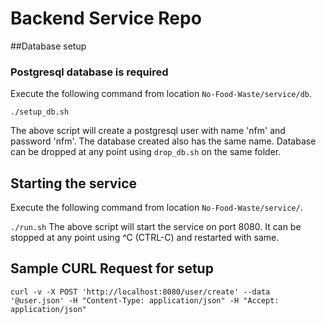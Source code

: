# Backend Service Repo

##Database setup
### Postgresql database is required
Execute the following command from location `No-Food-Waste/service/db`.

`./setup_db.sh`

The above script will create a postgresql user with name 'nfm' and password 'nfm'. The database created also has the same name.
Database can be dropped at any point using `drop_db.sh` on the same folder.

## Starting the service
Execute the following command from location `No-Food-Waste/service/`.

`./run.sh`
The above script will start the service on port 8080. It can be stopped at any point using ^C (CTRL-C) and restarted with same.

## Sample CURL Request for setup
`curl -v -X POST 'http://localhost:8080/user/create' --data '@user.json' -H "Content-Type: application/json" -H "Accept: application/json"`
